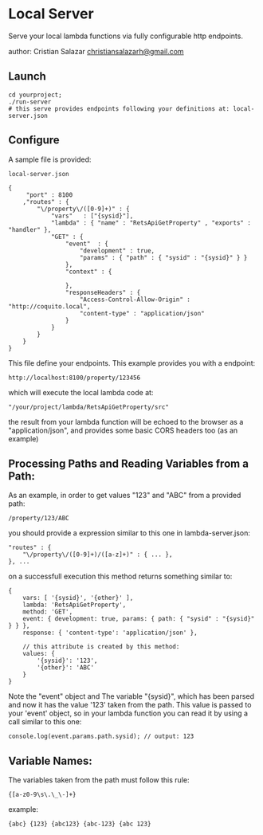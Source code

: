 # Local Server

Serve your local lambda functions via fully configurable http endpoints.
	
author:  Cristian Salazar <christiansalazarh@gmail.com>

## Launch

	cd yourproject;
	./run-server
	# this serve provides endpoints following your definitions at: local-server.json

## Configure

A sample file is provided: 

	local-server.json 	

```
{
	 "port" : 8100
	,"routes" : {
		"\/property\/([0-9]+)" : {
			"vars"	 : ["{sysid}"],
			"lambda" : { "name" : "RetsApiGetProperty" , "exports" : "handler" },
			"GET" : {
				"event"  : { 
					"development" : true,
					"params" : { "path" : { "sysid" : "{sysid}" } }					
				},
				"context" : {
					
				},
				"responseHeaders" : {
					"Access-Control-Allow-Origin" : "http://coquito.local",
					"content-type" : "application/json"		
				}
			}
		}
	}
}
```

This file define your endpoints. This example provides you with a endpoint:

	http://localhost:8100/property/123456

which will execute the local lambda code at: 

	"/your/project/lambda/RetsApiGetProperty/src"

the result from your lambda function will be echoed to the browser as
a "application/json", and provides some basic CORS headers too (as an example)

## Processing Paths and Reading Variables from a Path:

As an example, in order to get values "123" and "ABC" from a provided path:
		
	/property/123/ABC

you should provide a expression similar to this one in lambda-server.json:

```
"routes" : {
	"\/property\/([0-9]+)/([a-z]+)" : { ... },
}, ... 
```

on a successfull execution this method returns something similar to:

```
{ 
	vars: [ '{sysid}', '{other}' ],
 	lambda: 'RetsApiGetProperty',
    method: 'GET',
	event: { development: true, params: { path: { "sysid" : "{sysid}" } } },
	response: { 'content-type': 'application/json' },
	
	// this attribute is created by this method:
	values: { 
		'{sysid}': '123', 
		'{other}': 'ABC' 
	} 
}
```	

Note the "event" object and The variable "{sysid}", which has been parsed
and now it has the value '123' taken from the path. This value is passed
to your 'event' object, so in your lambda function you can read it by using
a call similar to this one:

	console.log(event.params.path.sysid); // output: 123

## Variable Names:

The variables taken from the path must follow this rule:

	{[a-z0-9\s\.\_\-]+}

example:

	{abc} {123} {abc123} {abc-123} {abc 123}

